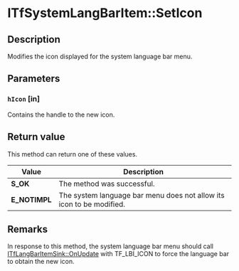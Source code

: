 # ITfSystemLangBarItem::SetIcon

## Description

Modifies the icon displayed for the system language bar menu.

## Parameters

### `hIcon` [in]

Contains the handle to the new icon.

## Return value

This method can return one of these values.

| Value | Description |
| --- | --- |
| **S_OK** | The method was successful. |
| **E_NOTIMPL** | The system language bar menu does not allow its icon to be modified. |

## Remarks

In response to this method, the system language bar menu should call [ITfLangBarItemSink::OnUpdate](https://learn.microsoft.com/windows/desktop/api/ctfutb/nf-ctfutb-itflangbaritemsink-onupdate) with TF_LBI_ICON to force the language bar to obtain the new icon.
